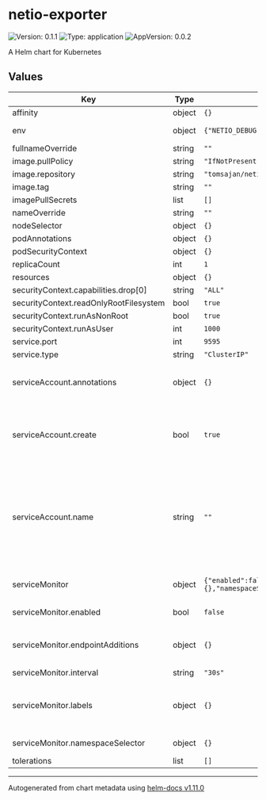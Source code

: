 # netio-exporter

![Version: 0.1.1](https://img.shields.io/badge/Version-0.1.1-informational?style=flat-square) ![Type: application](https://img.shields.io/badge/Type-application-informational?style=flat-square) ![AppVersion: 0.0.2](https://img.shields.io/badge/AppVersion-0.0.2-informational?style=flat-square)

A Helm chart for Kubernetes

## Values

| Key | Type | Default | Description |
|-----|------|---------|-------------|
| affinity | object | `{}` |  |
| env | object | `{"NETIO_DEBUG":"False","NETIO_PORT":9595,"NETIO_URL":"http://192.168.0.1/netio.json"}` | env values to be set |
| fullnameOverride | string | `""` |  |
| image.pullPolicy | string | `"IfNotPresent"` |  |
| image.repository | string | `"tomsajan/netio-exporter"` |  |
| image.tag | string | `""` |  |
| imagePullSecrets | list | `[]` |  |
| nameOverride | string | `""` |  |
| nodeSelector | object | `{}` |  |
| podAnnotations | object | `{}` |  |
| podSecurityContext | object | `{}` |  |
| replicaCount | int | `1` |  |
| resources | object | `{}` |  |
| securityContext.capabilities.drop[0] | string | `"ALL"` |  |
| securityContext.readOnlyRootFilesystem | bool | `true` |  |
| securityContext.runAsNonRoot | bool | `true` |  |
| securityContext.runAsUser | int | `1000` |  |
| service.port | int | `9595` |  |
| service.type | string | `"ClusterIP"` |  |
| serviceAccount.annotations | object | `{}` | Annotations to add to the service account |
| serviceAccount.create | bool | `true` | Specifies whether a service account should be created |
| serviceAccount.name | string | `""` | The name of the service account to use. If not set and create is true, a name is generated using the fullname template |
| serviceMonitor | object | `{"enabled":false,"endpointAdditions":{},"interval":"30s","labels":{},"namespaceSelector":{}}` | Support Prometheus ServiceMonitor |
| serviceMonitor.enabled | bool | `false` | enable Service Monitor |
| serviceMonitor.endpointAdditions | object | `{}` | endpoint additions - add endpoint modifications |
| serviceMonitor.interval | string | `"30s"` | interval |
| serviceMonitor.labels | object | `{}` | add Custom labels, for prometheus Service Monitor |
| serviceMonitor.namespaceSelector | object | `{}` | namespace selector |
| tolerations | list | `[]` |  |

----------------------------------------------
Autogenerated from chart metadata using [helm-docs v1.11.0](https://github.com/norwoodj/helm-docs/releases/v1.11.0)
